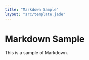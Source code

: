 ```yaml
---
title: "Markdown Sample"
layout: "src/template.jade"
---
```


# Markdown Sample
This is a sample of Markdown.
